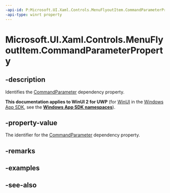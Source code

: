 ```yaml
---
-api-id: P:Microsoft.UI.Xaml.Controls.MenuFlyoutItem.CommandParameterProperty
-api-type: winrt property
---
```


<!-- Property syntax
public Windows.UI.Xaml.DependencyProperty CommandParameterProperty { get; }
-->

# Microsoft.UI.Xaml.Controls.MenuFlyoutItem.CommandParameterProperty

## -description
Identifies the [CommandParameter](menuflyoutitem_commandparameter.md) dependency property.

**This documentation applies to WinUI 2 for UWP** (for [WinUI](/windows/apps/winui/winui3/) in the [Windows App SDK](/windows/apps/windows-app-sdk/), see the **[Windows App SDK namespaces](/windows/windows-app-sdk/api/winrt/)**).

## -property-value
The identifier for the [CommandParameter](menuflyoutitem_commandparameter.md) dependency property.

## -remarks

## -examples

## -see-also
